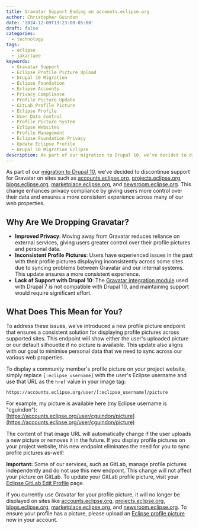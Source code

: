 ```yaml
---
title: Gravatar Support Ending on accounts.eclipse.org
author: Christopher Guindon
date: '2024-12-09T13:23:00-05:00'
draft: false
categories:
  - technology
tags:
  - eclipse
  - jakartaee
keywords:
  - Gravatar Support
  - Eclipse Profile Picture Upload
  - Drupal 10 Migration
  - Eclipse Foundation
  - Eclipse Accounts
  - Privacy Compliance
  - Profile Picture Update
  - GitLab Profile Picture
  - Eclipse Profile
  - User Data Control
  - Profile Picture System
  - Eclipse Websites
  - Profile Management
  - Eclipse Foundation Privacy
  - Update Eclipse Profile
  - Drupal 10 Migration Eclipse
description: As part of our migration to Drupal 10, we’ve decided to discontinue support for Gravatar on some foundation sites. This change enhances privacy compliance by giving users more control over their data and ensures a more consistent experience across many of our web properties.
---
```


As part of our [migration to Drupal 10](https://www.chrisguindon.com/post/navigating-the-shift-from-drupal-7-to-drupal-9-10-at-the-eclipse-foundation/), we’ve decided to discontinue support for Gravatar on sites such as [accounts.eclipse.org](https://accounts.eclipse.org), [projects.eclipse.org](https://projects.eclipse.org), [blogs.eclipse.org](https://blogs.eclipse.org), [marketplace.eclipse.org](https://marketplace.eclipse.org), and [newsroom.eclipse.org](https://newsroom.eclipse.org). This change enhances privacy compliance by giving users more control over their data and ensures a more consistent experience across many of our web properties.


## Why Are We Dropping Gravatar?

* **Improved Privacy**: Moving away from Gravatar reduces reliance on external services, giving users greater control over their profile pictures and personal data.
* **Inconsistent Profile Pictures**: Users have experienced issues in the past with their profile pictures displaying inconsistently across some sites due to syncing problems between Gravatar and our internal systems. This update ensures a more consistent experience.
* **Lack of Support with Drupal 10**: The [Gravatar integration module](https://www.drupal.org/project/gravatar) used with Drupal 7 is not compatible with Drupal 10, and maintaining support would require significant effort.


## What Does This Mean for You?

To address these issues, we’ve introduced a new profile picture endpoint that ensures a consistent solution for displaying profile pictures across supported sites. This endpoint will show either the user's uploaded picture or our default silhouette if no picture is available. This update also aligns with our goal to minimise personal data that we need to sync across our various web properties.

To display a community member's profile picture on your project website, simply replace `[:eclipse_username]` with the user's Eclipse username and use that URL as the `href` value in your image tag:

```
https://accounts.eclipse.org/user/[:eclipse_username]/picture
```

For example, my picture is available here (my Eclipse username is "cguindon"): \
[https://accounts.eclipse.org/user/cguindon/picture](https://accounts.eclipse.org/user/cguindon/picture)

The content of that image URL will automatically change if the user uploads a new picture or removes it in the future. If you display profile pictures on your project website, this new endpoint eliminates the need for you to sync profile pictures as-well!

**Important:** Some of our services, such as GitLab, manage profile pictures independently and do not use this new endpoint. This change will not affect your picture on GitLab. To update your GitLab profile picture, visit your [Eclipse GitLab Edit Profile](https://gitlab.eclipse.org/-/user_settings/profile) page.

If you currently use Gravatar for your profile picture, it will no longer be displayed on sites like [accounts.eclipse.org](https://accounts.eclipse.org), [projects.eclipse.org](https://projects.eclipse.org), [blogs.eclipse.org](https://blogs.eclipse.org), [marketplace.eclipse.org](https://marketplace.eclipse.org), and [newsroom.eclipse.org](https://newsroom.eclipse.org). To ensure your profile has a picture, please upload an [Eclipse profile picture](https://accounts.eclipse.org/user/edit) now in your account.
